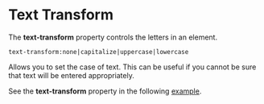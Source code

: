 
# Text Transform 

The **text-transform** property controls the letters in an element.
~~~
text-transform:none|capitalize|uppercase|lowercase
~~~
Allows you to set the case of text. This can be useful if you cannot be sure that text will be entered
appropriately.

See the **text-transform** property in the following <a href="archives/Class Htmls/transform.htm" target= "_blank">example</a>.
